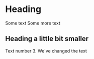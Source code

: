 # Heading

Some text
Some more text

## Heading a little bit smaller
Text number 3.
We've changed the text